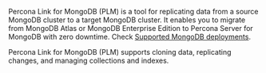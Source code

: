 Percona Link for MongoDB (PLM) is a tool for replicating data from a source MongoDB cluster to a target MongoDB cluster. It enables you to migrate from MongoDB Atlas or MongoDB Enterprise Edition to Percona Server for MongoDB with zero downtime. Check [Supported MongoDB deployments](deployment.md).

Percona Link for MongoDB (PLM) supports cloning data, replicating changes, and managing collections and indexes.